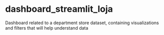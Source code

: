 # dashboard_streamlit_loja
Dashboard related to a department store dataset, containing visualizations and filters that will help understand data
